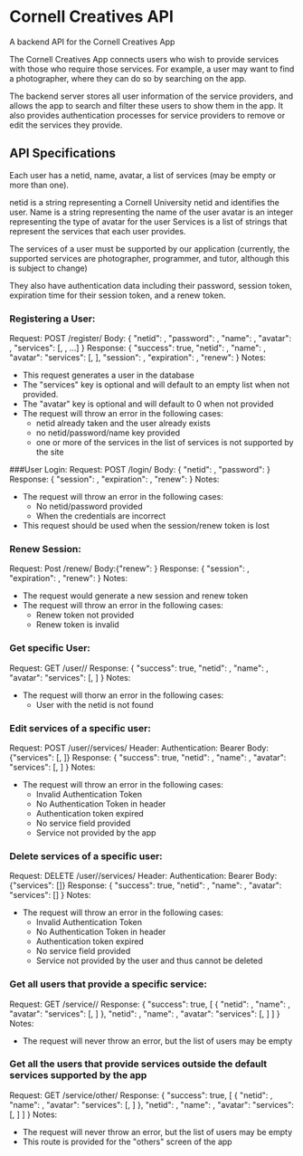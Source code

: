 # Cornell Creatives API
A backend API for the Cornell Creatives App

The Cornell Creatives App connects users who wish to provide services with those
who require those services. For example, a user may want to find a photographer,
where they can do so by searching on the app.

The backend server stores all user information of the service providers, and
allows the app to search and filter these users to show them in the app. It also
provides authentication processes for service providers to remove or edit
the services they provide.

## API Specifications

Each user has a netid, name, avatar, a list of services (may be empty or more than one).

netid is a string representing a Cornell University netid and identifies the user.
Name is a string representing the name of the user
avatar is an integer representing the type of avatar for the user
Services is a list of strings that represent the services that each user provides.

The services of a user must be supported by our application (currently, the supported
services are photographer, programmer, and tutor, although this is subject to change)

They also have authentication data including their password, session token,
expiration time for their session token, and a renew token.

### Registering a User:
Request: POST /register/
Body:
  {
    "netid": <user input>,
    "password": <user input>,
    "name": <user input>,
    "avatar": <user input>,
    "services": [<user input>, <user input>, ...]
  }
Response:
  {
    "success": true,
    "netid": <netid>,
    "name": <name>,
    "avatar": <avatar>
    "services": [<service1>, <service2>],
    "session": <session token>,
    "expiration": <expiration of session token>,
    "renew": <renew token>
  }
Notes:
  - This request generates a user in the database
  - The "services" key is optional and will default to an empty list when not
    provided.
  - The "avatar" key is optional and will default to 0 when not provided
  - The request will throw an error in the following cases:
    - netid already taken and the user already exists
    - no netid/password/name key provided
    - one or more of the services in the list of services is not supported by
      the site

###User Login:
Request: POST /login/
Body:
  {
    "netid": <netid>,
    "password": <password>
  }
Response:
  {
    "session": <session token>,
    "expiration": <expiration of session token>,
    "renew": <renew token>
  }
Notes:
  - The request will throw an error in the following cases:
    - No netid/password provided
    - When the credentials are incorrect
  - This request should be used when the session/renew token is lost

### Renew Session:
Request: Post /renew/
Body:{"renew": <renew token>}
Response:
  {
    "session": <session token>,
    "expiration": <expiration of session token>,
    "renew": <renew token>
  }
Notes:
  - The request would generate a new session and renew token
  - The request will throw an error in the following cases:
    - Renew token not provided
    - Renew token is invalid

### Get specific User:
Request: GET /user/<netid>/
Response:
  {
    "success": true,
    "netid": <netid>,
    "name": <name>,
    "avatar": <avatar>
    "services": [<service1>, <service2>]
  }
Notes:
  - The request will thorw an error in the following cases:
    - User with the netid is not found

### Edit services of a specific user:
Request: POST /user/<netid>/services/
Header:
  Authentication: Bearer <session token>
Body:{"services": [<services1>, <service2>]}
Response:
  {
    "success": true,
    "netid": <netid>,
    "name": <name>,
    "avatar": <avatar>
    "services": [<service1>, <service2>]
  }
Notes:
  - The request will throw an error in the following cases:
    - Invalid Authentication Token
    - No Authentication Token in header
    - Authentication token expired
    - No service field provided
    - Service not provided by the app

### Delete services of a specific user:
Request: DELETE /user/<netid>/services/
Header:
  Authentication: Bearer <session token>
Body:{"services": [<services1>]}
Response:
  {
    "success": true,
    "netid": <netid>,
    "name": <name>,
    "avatar": <avatar>
    "services": [<service2>]
  }
Notes:
  - The request will throw an error in the following cases:
    - Invalid Authentication Token
    - No Authentication Token in header
    - Authentication token expired
    - No service field provided
    - Service not provided by the user and thus cannot be deleted

### Get all users that provide a specific service:
Request: GET /service/<service>/
Response:
  {
    "success": true,
    [
      {
      "netid": <netid1>,
      "name": <name1>,
      "avatar": <avatar1>
      "services": [<service1>, <service2>]
      },
      "netid": <netid2>,
      "name": <name2>,
      "avatar": <avatar2>
      "services": [<service1>, <service2>]
    ]
  }
Notes:
  - The request will never throw an error, but the list of users may be empty

### Get all the users that provide services outside the default services supported by the app
Request: GET /service/other/
Response:
  {
    "success": true,
    [
      {
      "netid": <netid1>,
      "name": <name1>,
      "avatar": <avatar1>
      "services": [<service1>, <service2>]
      },
      "netid": <netid2>,
      "name": <name2>,
      "avatar": <avatar2>
      "services": [<service1>, <service2>]
    ]
  }
Notes:
  - The request will never throw an error, but the list of users may be empty
  - This route is provided for the "others" screen of the app
